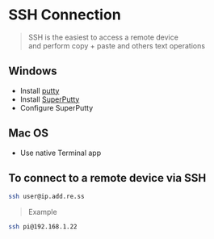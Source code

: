 # SSH Connection

> SSH is the easiest to access a remote device<br>
> and perform copy + paste and others text operations

## Windows

- Install [putty](http://www.putty.org)
- Install [SuperPutty](https://github.com/jimradford/superputty)
- Configure SuperPutty

## Mac OS

- Use native Terminal app

## To connect to a remote device via SSH

```bash
ssh user@ip.add.re.ss
````

> Example

```bash
ssh pi@192.168.1.22
```
